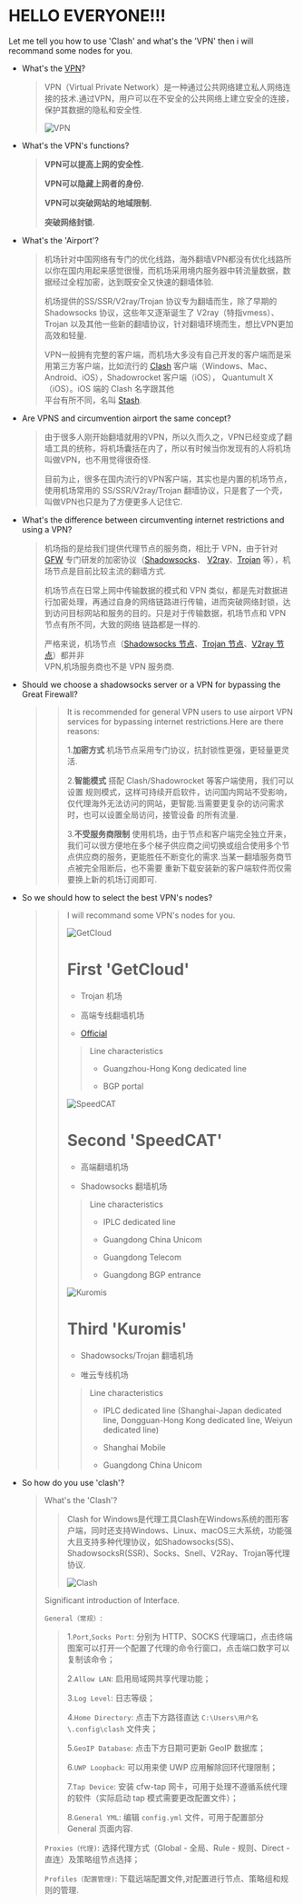 # HELLO EVERYONE!!!

Let me tell you how to use 'Clash' and what's the 'VPN' then i will recommand some nodes for you.

* What's the [VPN](https://info.support.huawei.com/info-finder/encyclopedia/zh/VPN.html)?
  >VPN（Virtual Private Network）是一种通过公共网络建立私人网络连接的技术.通过VPN，用户可以在不安全的公共网络上建立安全的连接，保护其数据的隐私和安全性.
  >
  >![VPN](https://clashsub.com/wp-content/uploads/2023/08/VPN-%E7%9A%84%E6%A8%A1%E5%BC%8F.webp)
* What's the VPN's functions?
  >**VPN可以提高上网的安全性.**
  >
  >**VPN可以隐藏上网者的身份.**
  >
  >**VPN可以突破网站的地域限制.**
  >
  >**突破网络封锁.**
* What's the 'Airport'?
  >机场针对中国网络有专门的优化线路，海外翻墙VPN都没有优化线路所以你在国内用起来感觉很慢，而机场采用境内服务器中转流量数据，数据经过全程加密，达到既安全又快速的翻墙体验.
  >
  >机场提供的SS/SSR/V2ray/Trojan 协议专为翻墙而生，除了早期的 Shadowsocks 协议，这些年又逐渐诞生了 V2ray（特指vmess）、Trojan 以及其他一些新的翻墙协议，针对翻墙环境而生，想比VPN更加高效和轻量.
  >
  >VPN一般拥有完整的客户端，而机场大多没有自己开发的客户端而是采用第三方客户端，比如流行的 [Clash](https://clashcn.com/clash-download) 客户端（Windows、Mac、Android、iOS），Shadowrocket 客户端（iOS）， 
  >Quantumult X （iOS）。iOS 端的 Clash 名字跟其他  
  >平台有所不同，名叫 [Stash](https://stash.wiki/get-started).
* Are VPNS and circumvention airport the same concept?
  >由于很多人刚开始翻墙就用的VPN，所以久而久之，VPN已经变成了翻墙工具的统称，将机场囊括在内了，所以有时候当你发现有的人将机场叫做VPN，也不用觉得很奇怪.
  >
  >目前为止，很多在国内流行的VPN客户端，其实也是内置的机场节点，使用机场常用的 SS/SSR/V2ray/Trojan 翻墙协议，只是套了一个壳，叫做VPN也只是为了方便更多人记住它.
* What's the difference between circumventing internet restrictions and using a VPN?
  >机场指的是给我们提供代理节点的服务商，相比于 VPN，由于针对 [GFW](https://zh.wikipedia.org/wiki/%E9%98%B2%E7%81%AB%E9%95%BF%E5%9F%8E) 专门研发的加密协议（[Shadowsocks](https://shadowsocks.org/)、
  >[V2ray](https://v2rayn.org/v2rayn-official/)、[Trojan](https://itlanyan.com/trojan-tutorial/) 等），机场节点是目前比较主流的翻墙方式.
  >
  >机场节点在日常上网中传输数据的模式和 VPN 类似，都是先对数据进行加密处理，再通过自身的网络链路进行传输，进而突破网络封锁，达到访问目标网站和服务的目的。只是对于传输数据，机场节点和 VPN 节点有所不同，大致的网络 
  >链路都是一样的.
  >
  >严格来说，机场节点（[Shadowsocks 节点](https://ssrplus.org/ssrplus-node/)、[Trojan 节点](https://trojannode.org/free/)、[V2ray 节点](https://telegeam.github.io/clashv2rayshare/2024/05/03/a/)）都并非    
  >VPN,机场服务商也不是 VPN 服务商.
* Should we choose a shadowsocks server or a VPN for bypassing the Great Firewall?
  >>It is recommended for general VPN users to use airport VPN services for bypassing internet restrictions.Here are there reasons:
  >>
  >>1.**加密方式** 机场节点采用专门协议，抗封锁性更强，更轻量更灵活.
  >>
  >>2.**智能模式** 搭配 Clash/Shadowrocket 等客户端使用，我们可以设置 规则模式，这样可持续开启软件，访问国内网站不受影响，仅代理海外无法访问的网站，更智能.当需要更复杂的访问需求时，也可以设置全局访问，接管设备 
  >>的所有流量.
  >>
  >>3.**不受服务商限制** 使用机场，由于节点和客户端完全独立开来，我们可以很方便地在多个梯子供应商之间切换或组合使用多个节点供应商的服务，更能胜任不断变化的需求.当某一翻墙服务商节点被完全阻断后，也不需要 
  >>重新下载安装新的客户端软件而仅需要换上新的机场订阅即可.
* So we should how to select the best VPN's nodes?
  >>I will recommand some VPN's nodes for you.
  >>
  >>![GetCloud](https://clashsub.com/wp-content/uploads/2023/10/WgetCloud-%E6%9C%BA%E5%9C%BA%E5%AE%98%E7%BD%91.webp)
  >>
  >># First 'GetCloud'
  >>
  >>* Trojan 机场
  >>
  >>* 高端专线翻墙机场
  >>
  >>* [Official](https://clashsub.com/wgetcloud)
  >>
  >>>Line characteristics
  >>>
  >>>* Guangzhou-Hong Kong dedicated line
  >>>
  >>>* BGP portal
  >>>
  >>![SpeedCAT](https://clashsub.com/wp-content/uploads/2023/07/SPEEDCAT%E9%97%AA%E7%94%B5%E7%8C%AB%E6%9C%BA%E5%9C%BA%E5%AE%98%E7%BD%91.webp)
  >>
  >># Second 'SpeedCAT'
  >>
  >>* 高端翻墙机场
  >>
  >>* Shadowsocks 翻墙机场
  >>
  >>>Line characteristics
  >>>
  >>>* IPLC dedicated line
  >>>
  >>>* Guangdong China Unicom
  >>>
  >>>* Guangdong Telecom
  >>>
  >>>* Guangdong BGP entrance
  >>>
  >>![Kuromis](https://clashsub.com/wp-content/uploads/2022/07/%E5%BA%93%E6%B4%9B%E7%B1%B3Clash%E6%9C%BA%E5%9C%BA.png)
  >># Third 'Kuromis'
  >>
  >>* Shadowsocks/Trojan 翻墙机场
  >>
  >>* 唯云专线机场
  >>
  >>>Line characteristics
  >>>
  >>>* IPLC dedicated line (Shanghai-Japan dedicated line, Dongguan-Hong Kong dedicated line, Weiyun dedicated line)
  >>>
  >>>* Shanghai Mobile
  >>>
  >>>* Guangdong China Unicom
  >>>
* So how do you use 'clash'?
  >What's the 'Clash'?
  >
  >>Clash for Windows是代理工具Clash在Windows系统的图形客户端，同时还支持Windows、Linux、macOS三大系统，功能强大且支持多种代理协议，如Shadowsocks(SS)、ShadowsocksR(SSR)、Socks、Snell、V2Ray、Trojan等代理协议.
  >>
  >>![Clash](https://clashforwindows.org/wp-content/uploads/2024/01/1706445121-ClashforWindows-General.jpg.webp)
  >>
  >Significant introduction of Interface.
  >
  >`General（常规）`:
  >
  >>1.`Port`,`Socks Port`: 分别为 HTTP、SOCKS 代理端口，点击终端图案可以打开一个配置了代理的命令行窗口，点击端口数字可以复制该命令；
  >>
  >>2.`Allow LAN`: 启用局域网共享代理功能；
  >>
  >>3.`Log Level`: 日志等级；
  >>
  >>4.`Home Directory`: 点击下方路径直达 `C:\Users\用户名\.config\clash` 文件夹；
  >>
  >>5.`GeoIP Database`: 点击下方日期可更新 GeoIP 数据库；
  >>
  >>6.`UWP Loopback`: 可以用来使 UWP 应用解除回环代理限制；
  >>
  >>7.`Tap Device`: 安装 cfw-tap 网卡，可用于处理不遵循系统代理的软件（实际启动 tap 模式需要更改配置文件）；
  >>
  >>8.`General YML`: 编辑 `config.yml` 文件，可用于配置部分 General 页面内容.
  >>
  >`Proxies（代理)`: 选择代理方式（Global - 全局、Rule - 规则、Direct - 直连）及策略组节点选择；
  >
  >`Profiles（配置管理)`: 下载远端配置文件,对配置进行节点、策略组和规则的管理.
